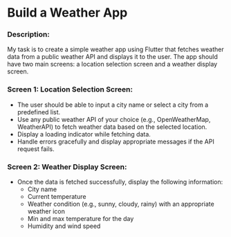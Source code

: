 # Build a Weather App
### Description:
My task is to create a simple weather app using Flutter that fetches weather data from a
public weather API and displays it to the user. The app should have two main screens: a
location selection screen and a weather display screen.
### Screen 1: Location Selection Screen:
- The user should be able to input a city name or select a city from a predefined list.
- Use any public weather API of your choice (e.g., OpenWeatherMap, WeatherAPI) to fetch weather data based on the selected location.
- Display a loading indicator while fetching data.
- Handle errors gracefully and display appropriate messages if the API request fails.
### Screen 2: Weather Display Screen:
- Once the data is fetched successfully, display the following information:
  - City name
  - Current temperature
  - Weather condition (e.g., sunny, cloudy, rainy) with an appropriate weather icon
  - Min and max temperature for the day
  - Humidity and wind speed
